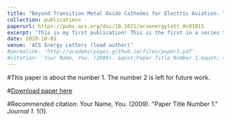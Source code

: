 ```yaml
---
title: "Beyond Transition Metal Oxide Cathodes for Electric Aviation: The Case of Rechargeable CFx"
collection: publications
paperurl: https://pubs.acs.org/doi/10.1021/acsenergylett.0c01815
excerpt: 'This is my first publication! This is the first in a series to analyze the discharge mechanism of the Li-CFx battery. I used density functional theory (DFT) calculations to show that an intermediate product forms during discharge, and propose a plausible crystal structure for the same.'
date: 2020-10-01
venue: 'ACS Energy Letters (lead author)'
#permalink: 'http://academicpages.github.io/files/paper1.pdf'
#citation: 'Your Name, You. (2009). &quot;Paper Title Number 1.&quot; <i>Journal 1</i>. 1(1).'
---
```

#This paper is about the number 1. The number 2 is left for future work.

#[Download paper here](http://academicpages.github.io/files/paper1.pdf)

#Recommended citation: Your Name, You. (2009). "Paper Title Number 1." <i>Journal 1</i>. 1(1).
